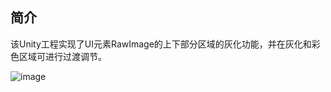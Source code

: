 ## 简介

该Unity工程实现了UI元素RawImage的上下部分区域的灰化功能，并在灰化和彩色区域可进行过渡调节。

![image](https://github.com/user-attachments/assets/7407c1a0-98a9-4b80-8ae5-f7cbe08bc2d3)
